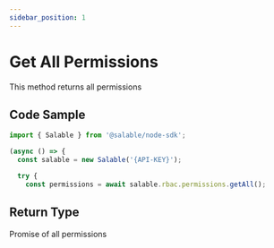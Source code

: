 ```yaml
---
sidebar_position: 1
---
```


# Get All Permissions

This method returns all permissions

## Code Sample

```typescript
import { Salable } from '@salable/node-sdk';

(async () => {
  const salable = new Salable('{API-KEY}');

  try {
    const permissions = await salable.rbac.permissions.getAll();

```

## Return Type

Promise of all permissions

